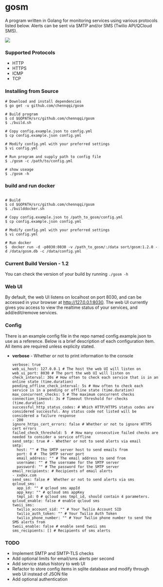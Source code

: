# gosm
A program written in Golang for monitoring services using various protocols listed below. Alerts can be sent via SMTP and/or SMS (Twilio API/QCloud SMS).

![](http://i.imgur.com/Upsmhcy.png)


### Supported Protocols
* HTTP
* HTTPS
* ICMP
* TCP

### Installing from Source
~~~
# Download and install dependencies
$ go get -u github.com/chennqqi/gosm

# Build program
$ cd $GOPATH/src/github.com/chennqqi/gosm
$ ./build.sh

# Copy config.example.json to config.yml
$ cp config.example.json config.yml

# Modify config.yml with your preferred settings
$ vi config.yml

# Run program and supply path to config file
$ ./gosm -c /path/to/config.yml

# show useage
$ ./gosm -h
~~~ 

### build and run docker
~~~

# Build
$ cd $GOPATH/src/github.com/chennqqi/gosm
$ ./builddocker.sh

# Copy config.example.json to /path_to_gosm/config.yml
$ cp config.example.json config.yml

# Modify config.yml with your preferred settings
$ vi config.yml

# Run docker
$  docker run -d -p8030:8030 -v /path_to_gosm/:/data sort/gosm:1.2.0 -d /data/gosm.db -c /data/config.yml

~~~ 



### Current Build Version - 1.2
You can check the version of your build by running ``./gosm -h``

### Web UI

By default, the web UI listens on localhost on port 8030, and can be accessed in your browser at http://127.0.0.1:8030. The web UI currently gives you access to view the realtime status of your services, and add/edit/remove services. 

### Config

There is an example config file in the repo named config.example.json to use as a reference. Below is a brief description of each configuration item. All items are required unless explicity stated.
* **verbose** - Whether or not to print information to the console

	  verbose: true
	  web_ui_host: 127.0.0.1 # The host the web UI will listen on
	  web_ui_port: 8030 # The port the web UI will listen on
	  check_interval: 30s # How often to check each service that is in an online state (time.duration)
	  pending_offline_check_interval: 5s # How often to check each service is in a pending or offline state (time.duration)
	  max_concurrent_checks: 5 # The maximum concurrent checks
	  connection_timeout: 3s # Timeout threshold for checks (time.duration)
	  successful_http_status_codes: # Which HTTP/HTTPS status codes are considered successful. Any status code not listed will be considered a failure response
	  - 200
	  ignore_https_cert_errors: false # Whether or not to ignore HTTPS cert errors
	  failed_check_threshold: 5  # How many consecutive failed checks are needed to consider a service offline
	  send_smtp: true # - Whether or not to send alerts via email
	  smtp:
	    host: "" # The SMTP server host to send emails from
	    port: 0 #  The SMTP server port
	    email_address: "" # The email address to send from
	    username: "" # The username for the SMTP server
	    password: "" # The password for the SMTP server
	  email_recipients: # Recipients of email alerts
	  - xx@xx.com
	  send_sms: false #  Whether or not to send alerts via sms
	  qcloud_sms:
	    app_id: "" # qcloud sms appId
	    app_key: "" # qcloud sms appKey
	    tmpl_id: 0 # qcloud sms tmpl_id, should contain 4 parameters.
	  qcloud_enable: false # enable qcloud sms
	  twoii_sms:
	    twilio_account_sid: "" # Your Twilio Account SID
	    twilio_auth_token: "" # Your Twilio Auth Token
	    twilio_phone_number: "" # Your Twilio phone number to send the SMS alerts from
	  twoii_enable: false # enable send twoii sms
	  sms_recipients: [] # Recipients of sms alerts

### TODO
* Implement SMTP and SMTP-TLS checks
* Add optional limits for email/sms alerts per second
* Add service status history to web UI
* Refactor to store config items in sqlite database and modify through web UI instead of JSON file
* Add optional authentication
